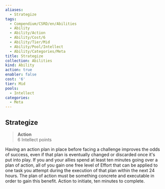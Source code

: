 ```yaml
---
aliases:
  - Strategize
tags:
  - Compendium/CSRD/en/Abilities
  - Ability
  - Ability/Action
  - Ability/Cost/6
  - Ability/Tier/Mid
  - Ability/Pool/Intellect
  - Ability/Categories/Meta
title: Strategize
collection: Abilities
kind: Ability
action: true
enabler: false
cost: '6'
tier: Mid
pools:
  - Intellect
categories:
  - Meta
---
```

## Strategize  
>**Action**  
>6 Intellect points
  
Having an action plan in place before facing a challenge improves the odds of success, even if that plan is eventually changed or discarded once it's put into play. If you and your allies spend at least ten minutes going over a plan of action, all of you gain one free level of Effort that can be applied to one task you attempt during the execution of that plan within the next 24 hours. The plan of action must be something concrete and executable in order to gain this benefit. Action to initiate, ten minutes to complete.